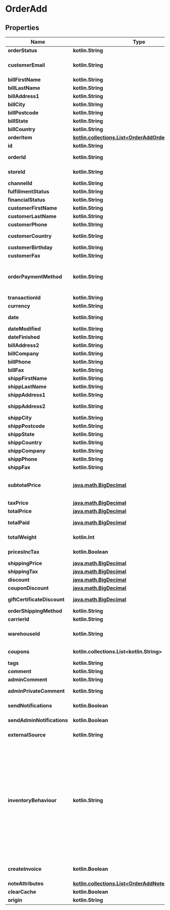 
# OrderAdd

## Properties
| Name | Type | Description | Notes |
| ------------ | ------------- | ------------- | ------------- |
| **orderStatus** | **kotlin.String** | Defines order status. |  |
| **customerEmail** | **kotlin.String** | Defines the customer specified by email for whom order has to be created |  |
| **billFirstName** | **kotlin.String** | Specifies billing first name |  |
| **billLastName** | **kotlin.String** | Specifies billing last name |  |
| **billAddress1** | **kotlin.String** | Specifies first billing address |  |
| **billCity** | **kotlin.String** | Specifies billing city |  |
| **billPostcode** | **kotlin.String** | Specifies billing postcode |  |
| **billState** | **kotlin.String** | Specifies billing state code |  |
| **billCountry** | **kotlin.String** | Specifies billing country code |  |
| **orderItem** | [**kotlin.collections.List&lt;OrderAddOrderItemInner&gt;**](OrderAddOrderItemInner.md) |  |  |
| **id** | **kotlin.String** | Defines order&#39;s id |  [optional] |
| **orderId** | **kotlin.String** | Defines the order id if it is supported by the cart |  [optional] |
| **storeId** | **kotlin.String** | Defines store id where the order should be assigned |  [optional] |
| **channelId** | **kotlin.String** | Channel ID |  [optional] |
| **fulfillmentStatus** | **kotlin.String** | Create order with fulfillment status |  [optional] |
| **financialStatus** | **kotlin.String** | Create order with financial status |  [optional] |
| **customerFirstName** | **kotlin.String** | Specifies customer&#39;s first name |  [optional] |
| **customerLastName** | **kotlin.String** | Specifies customer’s last name |  [optional] |
| **customerPhone** | **kotlin.String** | Specifies customer’s phone |  [optional] |
| **customerCountry** | **kotlin.String** | Specifies customer&#39;s address ISO code or name of country |  [optional] |
| **customerBirthday** | **kotlin.String** | Specifies customer’s birthday |  [optional] |
| **customerFax** | **kotlin.String** | Specifies customer’s fax |  [optional] |
| **orderPaymentMethod** | **kotlin.String** | Defines order payment method.&lt;br/&gt;Setting order_payment_method on Shopify will also change financial_status field value to &#39;paid&#39; |  [optional] |
| **transactionId** | **kotlin.String** | Payment transaction id |  [optional] |
| **currency** | **kotlin.String** | Currency code of order |  [optional] |
| **date** | **kotlin.String** | Specifies an order creation date in format Y-m-d H:i:s |  [optional] |
| **dateModified** | **kotlin.String** | Specifies order&#39;s  modification date |  [optional] |
| **dateFinished** | **kotlin.String** | Specifies order&#39;s  finished date |  [optional] |
| **billAddress2** | **kotlin.String** | Specifies second billing address |  [optional] |
| **billCompany** | **kotlin.String** | Specifies billing company |  [optional] |
| **billPhone** | **kotlin.String** | Specifies billing phone |  [optional] |
| **billFax** | **kotlin.String** | Specifies billing fax |  [optional] |
| **shippFirstName** | **kotlin.String** | Specifies shipping first name |  [optional] |
| **shippLastName** | **kotlin.String** | Specifies shipping last name |  [optional] |
| **shippAddress1** | **kotlin.String** | Specifies first shipping address |  [optional] |
| **shippAddress2** | **kotlin.String** | Specifies second address line of a shipping street address |  [optional] |
| **shippCity** | **kotlin.String** | Specifies shipping city |  [optional] |
| **shippPostcode** | **kotlin.String** | Specifies shipping postcode |  [optional] |
| **shippState** | **kotlin.String** | Specifies shipping state code |  [optional] |
| **shippCountry** | **kotlin.String** | Specifies shipping country code |  [optional] |
| **shippCompany** | **kotlin.String** | Specifies shipping company |  [optional] |
| **shippPhone** | **kotlin.String** | Specifies shipping phone |  [optional] |
| **shippFax** | **kotlin.String** | Specifies shipping fax |  [optional] |
| **subtotalPrice** | [**java.math.BigDecimal**](java.math.BigDecimal.md) | Total price of all ordered products multiplied by their number, excluding tax, shipping price and discounts |  [optional] |
| **taxPrice** | [**java.math.BigDecimal**](java.math.BigDecimal.md) | The value of tax cost for order |  [optional] |
| **totalPrice** | [**java.math.BigDecimal**](java.math.BigDecimal.md) | Defines order&#39;s total price |  [optional] |
| **totalPaid** | [**java.math.BigDecimal**](java.math.BigDecimal.md) | Defines total paid amount for the order |  [optional] |
| **totalWeight** | **kotlin.Int** | Defines the sum of all line item weights in grams for the order |  [optional] |
| **pricesIncTax** | **kotlin.Boolean** | Indicates whether prices and subtotal includes tax. |  [optional] |
| **shippingPrice** | [**java.math.BigDecimal**](java.math.BigDecimal.md) | Specifies order&#39;s shipping price |  [optional] |
| **shippingTax** | [**java.math.BigDecimal**](java.math.BigDecimal.md) | Specifies order&#39;s shipping price tax |  [optional] |
| **discount** | [**java.math.BigDecimal**](java.math.BigDecimal.md) | Specifies order&#39;s discount |  [optional] |
| **couponDiscount** | [**java.math.BigDecimal**](java.math.BigDecimal.md) | Specifies order&#39;s coupon discount |  [optional] |
| **giftCertificateDiscount** | [**java.math.BigDecimal**](java.math.BigDecimal.md) | Discounts for order with gift certificates |  [optional] |
| **orderShippingMethod** | **kotlin.String** | Defines order shipping method |  [optional] |
| **carrierId** | **kotlin.String** | Defines tracking carrier id |  [optional] |
| **warehouseId** | **kotlin.String** | This parameter is used for selecting a warehouse where you need to set/modify a product quantity. |  [optional] |
| **coupons** | **kotlin.collections.List&lt;kotlin.String&gt;** | Coupons that will be applied to order |  [optional] |
| **tags** | **kotlin.String** | Order tags |  [optional] |
| **comment** | **kotlin.String** | Specifies order comment |  [optional] |
| **adminComment** | **kotlin.String** | Specifies admin&#39;s order comment |  [optional] |
| **adminPrivateComment** | **kotlin.String** | Specifies private admin&#39;s order comment |  [optional] |
| **sendNotifications** | **kotlin.Boolean** | Send notifications to customer after order was created |  [optional] |
| **sendAdminNotifications** | **kotlin.Boolean** | Notify admin when new order was created. |  [optional] |
| **externalSource** | **kotlin.String** | Identifying the system used to generate the order |  [optional] |
| **inventoryBehaviour** | **kotlin.String** | The behaviour to use when updating inventory.&lt;hr&gt;&lt;div style&#x3D;\&quot;font-style:normal\&quot;&gt;Values description:&lt;div style&#x3D;\&quot;margin-left: 2%; padding-top: 2%\&quot;&gt;&lt;div style&#x3D;\&quot;font-size:85%\&quot;&gt;&lt;b&gt;bypass&lt;/b&gt; &#x3D; Do not claim inventory &lt;/br&gt;&lt;/br&gt;&lt;b&gt;decrement_ignoring_policy&lt;/b&gt; &#x3D; Ignore the product&#39;s &lt;/br&gt; inventory policy and claim amounts&lt;/br&gt;&lt;/br&gt;&lt;b&gt;decrement_obeying_policy&lt;/b&gt; &#x3D;  Obey the product&#39;s &lt;/br&gt; inventory policy.&lt;/br&gt;&lt;/br&gt;&lt;/div&gt;&lt;/div&gt;&lt;/div&gt; |  [optional] |
| **createInvoice** | **kotlin.Boolean** | Defines whether the invoice is created automatically along with the order |  [optional] |
| **noteAttributes** | [**kotlin.collections.List&lt;OrderAddNoteAttributesInner&gt;**](OrderAddNoteAttributesInner.md) | Defines note attributes |  [optional] |
| **clearCache** | **kotlin.Boolean** | Is cache clear required |  [optional] |
| **origin** | **kotlin.String** | The source of the order |  [optional] |




